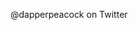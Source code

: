 @dapperpeacock on Twitter

<!---
dapperpeacock/dapperpeacock is a ✨ special ✨ repository because its `README.md` (this file) appears on your GitHub profile.
You can click the Preview link to take a look at your changes.
--->
